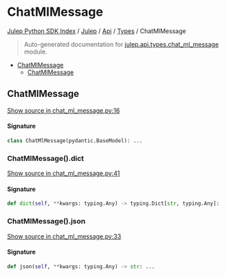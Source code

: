 # ChatMlMessage

[Julep Python SDK Index](../../../README.md#julep-python-sdk-index) / [Julep](../../index.md#julep) / [Api](../index.md#api) / [Types](./index.md#types) / ChatMlMessage

> Auto-generated documentation for [julep.api.types.chat_ml_message](../../../../../../../julep/api/types/chat_ml_message.py) module.

- [ChatMlMessage](#chatmlmessage)
  - [ChatMlMessage](#chatmlmessage-1)

## ChatMlMessage

[Show source in chat_ml_message.py:16](../../../../../../../julep/api/types/chat_ml_message.py#L16)

#### Signature

```python
class ChatMlMessage(pydantic.BaseModel): ...
```

### ChatMlMessage().dict

[Show source in chat_ml_message.py:41](../../../../../../../julep/api/types/chat_ml_message.py#L41)

#### Signature

```python
def dict(self, **kwargs: typing.Any) -> typing.Dict[str, typing.Any]: ...
```

### ChatMlMessage().json

[Show source in chat_ml_message.py:33](../../../../../../../julep/api/types/chat_ml_message.py#L33)

#### Signature

```python
def json(self, **kwargs: typing.Any) -> str: ...
```